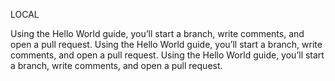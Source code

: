 LOCAL

Using the Hello World guide, you’ll start a branch, write comments, and open a pull request.
Using the Hello World guide, you’ll start a branch, write comments, and open a pull request.
Using the Hello World guide, you’ll start a branch, write comments, and open a pull request.
